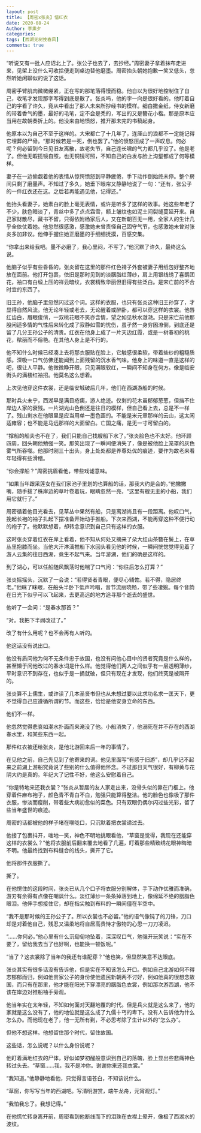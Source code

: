 ```yaml
---
layout: post
title: 【周密x张炎】惜红衣
date: 2020-08-24
Author: 李熏夕
categories: 
tags: [西湖无树挽春风]
comments: true
--- 
```


“听说又有一批人应诏北上了。张公子也去了，去抄经。”周密妻子拿着抹布走进来，见架上没什么可收拾便走到桌边替他磨墨。周密抬头朝她抱歉一笑又低头，忽然听她闲聊似的说了这话。

周密手臂肌肉微微绷紧，正在写的那笔落得慢而稳。他自以为很好地控制住了自己，收笔才发现那字写得到底是散了。张炎吗，他的字一向是很好看的。他盯着自己的字看了许久，竟从中看出了那人未来所抄经书的模样。细白撒金纸，侍女新磨的带着香气的墨，最好的毛笔，定不会是秃的，写出的又是簪花小楷。那是原本应当用在故朝奏折上的。他没来由地愤怒，推开那未完的书稿起身。

他原本以为自己不至于这样的。大宋都亡了十几年了，连厓山的浪都不一定能记得它埋葬的尸骨。“那时候若是一死，倒也罢了。”他的愤怒压成了一声叹息。何必呢？何必留到今日见旧友离散，故老失节，自己连长啸的气力都几乎没了。他是老了。但他无暇揽镜自照，也无铜镜可照，不知自己的白发与脸上沟壑都成了何等模样。

妻子在一边偷觑着他的表情从惊愕愤怒到平静疲倦，手下动作倒始终未停。整个房间只剩了磨墨声。不知过了多久，她垂下眼帘又静静地说了一句：“还有，张公子的一件红衣还在这。之后若再能遇见他，记得还。”

他抬头看妻子，她素白的脸上毫无表情，或许是听多了这样的故事。她这些年老了不少，肤色暗淡了，青丝中多了点点霜雪，额上皱纹也如泥土间裂缝蔓延开来。自己家财散尽，藏书不留，只得依附杨家后人，又在新朝百无一用，全家人的生计几乎全依仗着她。他忽然很感激，感激她未曾责怪自己固守气节，也感激她未曾对张炎多加非议。他伸手握住她正磨墨的手细细抚摸，百感交集。

“你拿出来给我吧。墨不必磨了，我心里闷，不写了。”他沉默了许久，最终这么说。


他脑子似乎有些昏昏的，张炎留在这里的那件红色褙子外套被妻子用纸包好整齐地放在面前。他打开包裹，依旧是那时见到的淡胭脂红薄纱，肩上用银线绣了喜鹊团花，袖口有白缎上压的祥云暗纹，衣裳精致华丽但旧得有些泛白。是宋亡前的不合时宜的东西了。

旧王孙，他脑子里忽然闪过这个词。这样的衣服，也只有张炎这种旧王孙穿了，才显得自然风流。他无论年轻或老去，无论醒着或醉卧，都可以穿这样的衣裳。他唇红齿白，眉眼俊俏，一双桃花眼不笑亦含情，望之如见秋水潋滟。只是宋亡前他那股闲适多情的气性后来转化成了寂静如雪的忧伤，虽孑然一身穷困潦倒，到底还是留了几分王孙公子的清贵。红衣在他身上成了一片天边红霞，或是一树春初的桃花，秾丽而不俗艳。在其他人身上是不行的。

他不知什么时候已经凑上去将那衣服贴在脸上，它触感很柔软，带着些纱的粗糙质感。深吸一口气仿佛还能闻到上面残留的沉水香气味。他身上的味道一直是这样的吧，很让人平静。他微微睁开眼，只见满眼软红，一瞬间不知身在何方。像是临安街头的满楼红袖招。他莫名这么想着。

上次见他穿这件衣裳，还是临安城破后几年，他们在西湖游船的时候。



那时兵火未宁，西湖早是满目疮痍，游人绝迹。仅剩的花木虽郁郁葱葱，但挡不住岸边人家的衰残。一片湖光山色倒还是往日的模样，但自己看上去，总是不一样了。残山剩水在他眼里是应当用单一墨色画的。不能是米元章那样的云山，这太闲适雍容；也不能是马远那样的大面留白。亡国之痛，是无一寸可留白的。

“撑船的船夫也不在了，我们只能自己找艘船下水了。”张炎脸色也不太好。他环顾四周，回头朝他勉强一笑。那笑出现了一瞬间便消失了，像是被他脸上笼罩的灰色雾气所吞噬。他那时刚三十出头，身上处处都是养尊处优的痕迹，要作为故老来看年轻得有些滑稽。

“你会撑船？”周密挑眉看他，带些戏谑意味。

“如果当年跟采莲女在我们家池子里划的也算船的话，那我大约是会的。”他撇撇嘴，随手拔了株岸边的草叶卷着玩，眼睛忽然一亮，“这里有艘无主的小船，我们用它就行了。”

周密循着他目光看去，见草丛中果然有船，只是离湖尚且有一段距离。他叹口气，挽起长袍的袖子扎起下摆准备开始动手推船。下次来西湖，不能再穿这种不便行动的袍子了。他默默想着，却转念意识到自己只有这样的衣服。


这时张炎穿着红衣在岸上看着，他不知从何处又摘来了朵大红山茶簪在鬓上，在草丛里抱膝而坐。当他大汗淋漓推船下水回头看见他的时候，一瞬间恍惚觉得见着了游人云集的往日西湖，竟生不起气来。当年游湖，他们的确是这样的。

到了湖心，可以任船随风飘荡时他喘了口气问：“你往后怎么打算？”

张炎摇摇头，沉默了一会说：“若得贤者青眼，便尽心辅佐。若不得，隐居终老。”他眯了眯眼，在船头半卧下低声吟唱，音节流丽晓畅，带了些凄婉。每个音韵在日光下似乎可以飞起来，去更高远的地方追寻那个逝去的盛世。

他听了一会问：“是春水那首？”

“对。我把下半阙改过了。”

改了有什么用呢？也不会再有人听的。

他这话没有说出口。

他没有质问他为何不无条件忠于故国，也没有问他心目中的贤者究竟是什么样的，甚至懒于问他改过的春水词是什么样。他觉得他们两人之间似乎有一层透明薄纱，平时意识不到存在，也似乎是一捅就破，但只有现在才发现，他们终究是被隔开的。

张炎算不上儒生，或许读了几本圣贤书但也从未想过要以此求功名求一匡天下，更不觉得自己应遵循所谓的节。而这些，恰恰是他安身立命的东西。

他们不一样。

他忽然觉得悲哀如潮水扑面而来淹没了他。小船消失了，他溺死在并不存在的西湖春水里，和某些东西一起。



那件红衣被还给张炎，是他北游回来后一年的事情了。

在见他之前，自己先见到了他寄来的词。他见里面写“有感于旧游”，却几乎记不起来之前湖上游船究竟说了些别的什么值得他怀念。不过那日天气很好，有柳黄与花阴大约是真的。年纪大了记性不好，他这么安慰着自己。

“你是特地来还我衣裳？”张炎从暂居的友人家走出来，没骨头似的靠在门框上。他穿着件麻布袍子，颜色青不青白不白，勉强只能算得整洁。他的脸色也像极了那件衣服，惨淡而瘦削，带着些大病初愈似的菜色。只有双眼仍偶尔闪过些光彩，留了些当年盛世的痕迹。

周密的话都被他的样子堵在喉咙口，只沉默着把衣裳递过去。

他接了包裹抖开，嗤地一笑，神色不明地挑眼看他，“草窗是觉得，我现在还能穿这样的衣裳么？”他将衣服前后翻来覆去地看了几遍，盯着那些精致绣花眼神晦暗不明。他最终找到布料缝合的线头，撕开了它。

他将那件衣服撕了。

撕了。

在他愣住的这段时间，张炎已从几个口子将衣服分别解体，手下动作优雅而准确，游刃有余得有点像在嘲讽什么。淡红薄纱一条条掉落到地上，像绵延不绝的胭脂色眼泪。他伸手想接住它，却在指尖触到布料的一瞬间僵在半空中。

“我不是那时候的王孙公子了。所以衣裳也不必留。”他的语气像钝了的刀锋，刀口却是对着他自己，残忍又温柔地将自居高贵恃才傲物的心思一刀刀凌迟。

“……你何必。”他心里有什么沉甸甸地坠着，深深叹口气，勉强开玩笑说：“实在不要了，留给我去当了也好啊，也能换一顿饭呢。”

“当了？这衣裳除了当年的我还有谁配穿？”他也笑，但显然笑意不达眼底。

张炎其实有很多话没有告诉他，但是实在不知该怎么开口。例如自己北游如何不得志郁郁而归，例如他贵家公子的身份使他遗民新朝两不讨好，例如他真的很想念故国，而只有在那里，他才能在阳光下穿漂亮的胭脂色衣裳，例如那次游西湖，他不该在岸边对推船袖手旁观。

他当年实在太年轻，不知如何面对天翻地覆的时代。但是兵火就是这么来了，他的家就是这么没有了，他的地位就是这么成了九儒十丐的卑下。没有人告诉他为什么怎么办。而他现在老了，他一无所有到，不必思考除了生计以外的“怎么办”。

但他不想这样。他想留住那个时代，留住故国。

这些话，怎么说呢？以什么身份说呢？

他盯着满地红衣的尸体，好似如梦初醒般意识到自己的落魄，脸上显出些悲痛神色转过头去。“草窗……我，我不是冲你。谢谢你来还我衣裳。”

“我知道。”他静静地看他，只觉得言语苍白，不知该说什么。

“草窗，你写写当年的西湖吧。写清明游赏，端午龙舟，元宵观灯。”

“我怕我忘了。我想记得。”

在他慌忙转身离开前，周密看到他断线而下的泪珠在衣襟上晕开，像极了西湖水的波纹。
